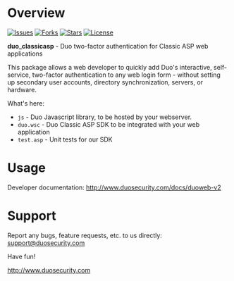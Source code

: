# Overview

[![Issues](https://img.shields.io/github/issues/duosecurity/duo_classicasp)](https://github.com/duosecurity/duo_classicasp/issues)
[![Forks](https://img.shields.io/github/forks/duosecurity/duo_classicasp)](https://github.com/duosecurity/duo_classicasp/network/members)
[![Stars](https://img.shields.io/github/stars/duosecurity/duo_classicasp)](https://github.com/duosecurity/duo_classicasp/stargazers)
[![License](https://img.shields.io/badge/License-View%20License-orange)](https://github.com/duosecurity/duo_classicasp/blob/master/LICENSE)

**duo_classicasp** - Duo two-factor authentication for Classic ASP web applications

This package allows a web developer to quickly add Duo's interactive, self-service, two-factor authentication to any web login form - without setting up secondary user accounts, directory synchronization, servers, or hardware.

What's here:

* `js` - Duo Javascript library, to be hosted by your webserver.
* `duo.wsc` - Duo Classic ASP SDK to be integrated with your web application
* `test.asp` -  Unit tests for our SDK

# Usage

Developer documentation: <http://www.duosecurity.com/docs/duoweb-v2>

# Support

Report any bugs, feature requests, etc. to us directly:
support@duosecurity.com

Have fun!

<http://www.duosecurity.com>
